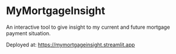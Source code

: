 # MyMortgageInsight
An interactive tool to give insight to my current and future mortgage payment situation.

Deployed at: https://mymortgageinsight.streamlit.app
